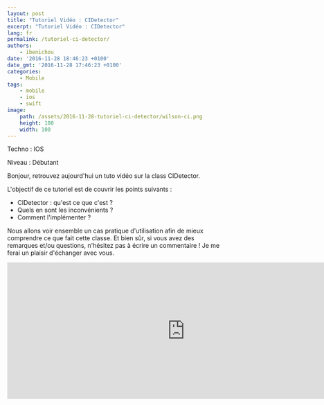 ```yaml
---
layout: post
title: "Tutoriel Vidéo : CIDetector"
excerpt: "Tutoriel Vidéo : CIDetector"
lang: fr
permalink: /tutoriel-ci-detector/
authors:
    - ibenichou
date: '2016-11-28 18:46:23 +0100'
date_gmt: '2016-11-28 17:46:23 +0100'
categories:
    - Mobile
tags:
    - mobile
    - ios
    - swift
image:
    path: /assets/2016-11-28-tutoriel-ci-detector/wilson-ci.png
    height: 100
    width: 100
---
```


Techno : IOS

Niveau : Débutant

Bonjour, retrouvez aujourd'hui un tuto vidéo sur la class CIDetector.

L'objectif de ce tutoriel est de couvrir les points suivants :

* CIDetector : qu'est ce que c'est ?
* Quels en sont les inconvénients ?
* Comment l'implémenter ?

Nous allons voir ensemble un cas pratique d'utilisation afin de mieux comprendre ce que fait cette classe.
Et bien sûr, si vous avez des remarques et/ou questions, n'hésitez pas à écrire un commentaire !
Je me ferai un plaisir d'échanger avec vous.

<iframe width="820" height="315" src="http://www.youtube.com/embed/lMETVJSr9R4" frameborder="0" allowfullscreen></iframe>
